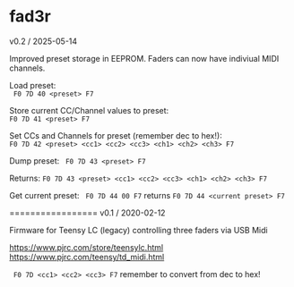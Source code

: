 # fad3r

v0.2 / 2025-05-14

Improved preset storage in EEPROM. Faders can now have indiviual MIDI channels.  

Load preset:  
``` F0 7D 40 <preset> F7```

Store current CC/Channel values to preset:  
```F0 7D 41 <preset> F7```

Set CCs and Channels for preset (remember dec to hex!):  
```F0 7D 42 <preset> <cc1> <cc2> <cc3> <ch1> <ch2> <ch3> F7```  

Dump preset: ``` F0 7D 43 <preset> F7```  

Returns: ```F0 7D 43 <preset> <cc1> <cc2> <cc3> <ch1> <ch2> <ch3> F7```

Get current preset: 
``` F0 7D 44 00 F7``` returns ```F0 7D 44 <current preset> F7```


=================
v0.1 / 2020-02-12

Firmware for Teensy LC (legacy) controlling three faders via USB Midi  

https://www.pjrc.com/store/teensylc.html  
https://www.pjrc.com/teensy/td_midi.html  

``` F0 7D <cc1> <cc2> <cc3> F7```
remember to convert from dec to hex!

